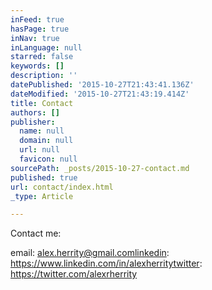 ```yaml
---
inFeed: true
hasPage: true
inNav: true
inLanguage: null
starred: false
keywords: []
description: ''
datePublished: '2015-10-27T21:43:41.136Z'
dateModified: '2015-10-27T21:43:19.414Z'
title: Contact
authors: []
publisher:
  name: null
  domain: null
  url: null
  favicon: null
sourcePath: _posts/2015-10-27-contact.md
published: true
url: contact/index.html
_type: Article

---
```

Contact me:

email: alex.herrity@gmail.comlinkedin: https://www.linkedin.com/in/alexherritytwitter: https://twitter.com/alexrherrity